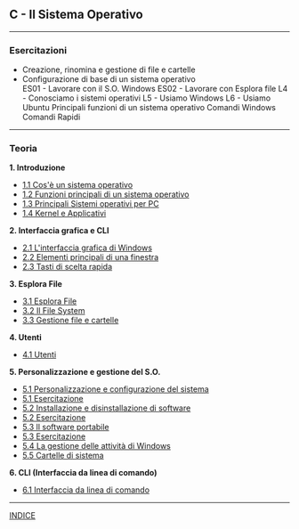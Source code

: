 ## C - Il Sistema Operativo

---
### Esercitazioni
- Creazione, rinomina e gestione di file e cartelle  
- Configurazione di base di un sistema operativo  
ES01 - Lavorare con il S.O. Windows
ES02 - Lavorare con Esplora file
L4 - Conosciamo i sistemi operativi
L5 - Usiamo Windows
L6 - Usiamo Ubuntu
Principali funzioni di un sistema operativo
Comandi Windows 
Comandi Rapidi

---
### Teoria
**1. Introduzione**
- [1.1 Cos'è un sistema operativo](<1.1 Cos'è un sistema operativo.md>)  
- [1.2 Funzioni principali di un sistema operativo](<1.2 Funzioni principali di un sistema operativo.md>)
- [1.3 Principali Sistemi operativi per PC](<1.3 Principali Sistemi operativi per PC.md>)
- [1.4 Kernel e Applicativi](<1.4 Kernel e Applicativi.md>)

**2. Interfaccia grafica e CLI**
- [2.1 L'interfaccia grafica di Windows](<2.1 L'interfaccia grafica di Windows.md>)
- [2.2 Elementi principali di una finestra](<2.2 Elementi principali di una finestra.md>)
- [2.3 Tasti di scelta rapida](<2.3 Tasti di scelta rapida.md>)

**3. Esplora File**
- [3.1 Esplora File](<3.1 Esplora File.md>)
- [3.2 Il File System](<3.2 Il File System.md>)
- [3.3 Gestione file e cartelle](<3.3 Gestione file e cartelle.md>)

**4. Utenti**
- [4.1 Utenti](<4.1 Utenti.md>)

**5. Personalizzazione e gestione del S.O.**
- [5.1 Personalizzazione e configurazione del sistema](<1.9 Personalizzazione e configurazione del sistema.md>)  
- [5.1 Esercitazione](<5.1 esercitazione.md>)
- [5.2 Installazione e disinstallazione di software](<5.2 Installazione e disinstallazione di software.md>)  
- [5.2 Esercitazione](<5.2 Esercitazione.md>) 
- [5.3 Il software portabile](<5.3 Il software portabile.md>) 
- [5.3 Esercitazione](<5.3 Esercitazione.md>) 
- [5.4 La gestione delle attività di Windows](<1.5 La gestione delle attività di Windows.md>)
- [5.5 Cartelle di sistema](<5.5 Cartelle di sistema.md>)

**6. CLI (Interfaccia da linea di comando)**
- [6.1 Interfaccia da linea di comando](<2.3 interfaccia da linea di comando.md>)

--- 
[INDICE](../README.md) 